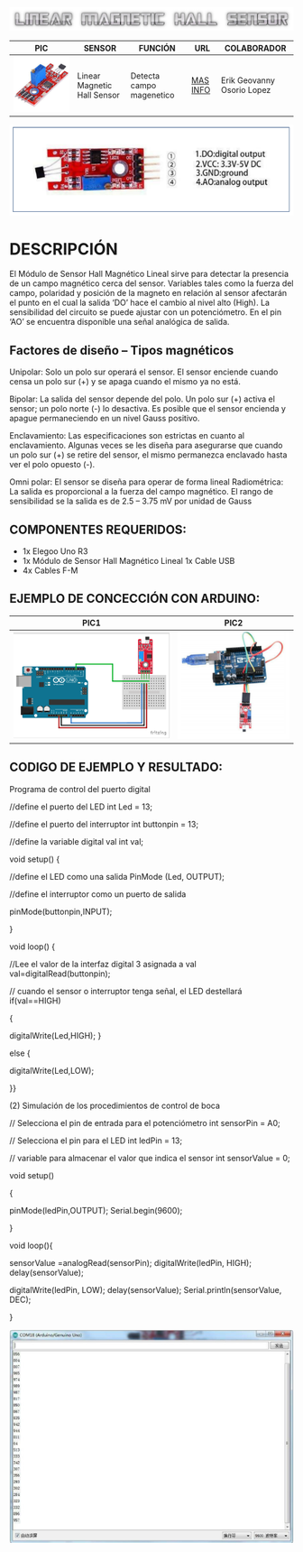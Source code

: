 ![](LMAGNETICHALL.png)

PIC | SENSOR | FUNCIÓN | URL | COLABORADOR
------------ | -------------| -------------| -------------| -------------
![](LMHSENSOR.jpg) | Linear Magnetic Hall Sensor | Detecta campo magenetico | [MAS INFO](https://arduinomodules.info/ky-024-linear-magnetic-hall-module/) | Erik Geovanny Osorio Lopez

![](pic1lmh.PNG)

# DESCRIPCIÓN 
El Módulo de Sensor Hall Magnético Lineal sirve para detectar la presencia de un campo magnético cerca
del sensor. Variables tales como la fuerza del campo, polaridad y posición de la magneto en relación al
sensor afectarán el punto en el cual la salida ‘DO’ hace el cambio al nivel alto (High). La sensibilidad del
circuito se puede ajustar con un potenciómetro.
En el pin ‘AO’ se encuentra disponible una señal analógica de salida.

## Factores de diseño – Tipos magnéticos
Unipolar: Solo un polo sur operará el sensor. El sensor enciende cuando censa un polo sur (+) y se apaga
cuando el mismo ya no está.

Bipolar: La salida del sensor depende del polo. Un polo sur (+) activa el sensor; un polo norte (-) lo
desactiva. Es posible que el sensor encienda y apague permaneciendo en un nivel Gauss positivo.

Enclavamiento: Las especificaciones son estrictas en cuanto al enclavamiento. Algunas veces se les
diseña para asegurarse que cuando un polo sur (+) se retire del sensor, el mismo permanezca enclavado
hasta ver el polo opuesto (-).

Omni polar: El sensor se diseña para operar de forma lineal Radiométrica: La salida es proporcional a la
fuerza del campo magnético. El rango de sensibilidad se la salida es de 2.5 – 3.75 mV por unidad de
Gauss

## COMPONENTES REQUERIDOS:
- 1x Elegoo Uno R3
- 1x Módulo de Sensor Hall Magnético Lineal 1x Cable USB
- 4x Cables F-M 

## EJEMPLO DE CONCECCIÓN CON ARDUINO:

PIC1 | PIC2 |
------------ | -------------|
![](LMHSAC.png) | ![](pic2lmh.PNG)

## CODIGO DE EJEMPLO Y RESULTADO:

Programa de control del puerto digital

//define el puerto del LED int Led = 13;

//define el puerto del interruptor int buttonpin = 13;

//define la variable digital val int val;

void setup()
{

//define el LED como una salida PinMode (Led, OUTPUT);

//define el interruptor como un puerto de salida

pinMode(buttonpin,INPUT);

}

void loop()
{

//Lee el valor de la interfaz digital 3 asignada a val val=digitalRead(buttonpin);

// cuando el sensor o interruptor tenga señal, el LED destellará if(val==HIGH)

{

digitalWrite(Led,HIGH);
}

else
{

digitalWrite(Led,LOW);

}}


(2) Simulación de los procedimientos de control de boca

// Selecciona el pin de entrada para el potenciómetro int sensorPin = A0;

// Selecciona el pin para el LED int ledPin = 13;

// variable para almacenar el valor que indica el sensor int sensorValue = 0;

void setup()

{

pinMode(ledPin,OUTPUT); Serial.begin(9600);

}

void loop(){

sensorValue =analogRead(sensorPin); digitalWrite(ledPin, HIGH); delay(sensorValue);

digitalWrite(ledPin, LOW); delay(sensorValue); Serial.println(sensorValue, DEC);

}

![](pic3lmh.PNG)
